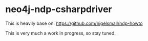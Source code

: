 # neo4j-ndp-csharpdriver

This is heavily base on: https://github.com/nigelsmall/ndp-howto 

This is very much a work in progress, so stay tuned. 